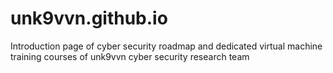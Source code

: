 # unk9vvn.github.io
Introduction page of cyber security roadmap and dedicated virtual machine training courses of unk9vvn cyber security research team
